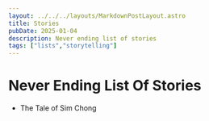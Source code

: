 ```yaml
---
layout: ../../../layouts/MarkdownPostLayout.astro
title: Stories
pubDate: 2025-01-04
description: Never ending list of stories
tags: ["lists","storytelling"]
---
```

# Never Ending List Of Stories

-  The Tale of Sim Chong